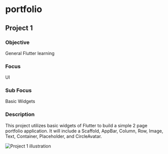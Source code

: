 # portfolio

## Project 1

### Objective
General Flutter learning

### Focus 
UI

### Sub Focus 
Basic Widgets

### Description
This project utilizes basic widgets of Flutter to build a simple 2 page portfolio application. It will include a Scaffold, AppBar, Column, Row, Image, Text, Container, Placeholder, and CircleAvatar.

![Project 1 illustration](project_1.excalidraw.png)

